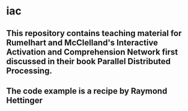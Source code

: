 # iac
## This repository contains teaching material for Rumelhart and McClelland's Interactive Activation and Comprehension Network first discussed in their book Parallel Distributed Processing. 

## The code example is a recipe by Raymond Hettinger
